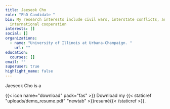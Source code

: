 ```yaml
---
title: Jaeseok Cho
role: "PhD Candidate "
bio: My research interests include civil wars, interstate conflicts, and
  international cooperation
interests: []
social: []
organizations:
  - name: "University of Illinois at Urbana-Champaign. "
    url: ""
education:
  courses: []
email: ""
superuser: true
highlight_name: false
---
```

Jaeseok Cho is a 

{{< icon name="download" pack="fas" >}} Download my {{< staticref "uploads/demo_resume.pdf" "newtab" >}}resumé{{< /staticref >}}.